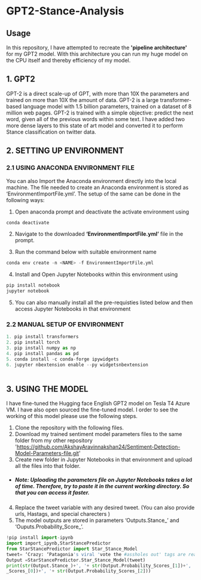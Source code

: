 # GPT2-Stance-Analysis
## Usage
 In this repository, I have attempted to recreate the **'pipeline architecture'** for my GPT2 model. With this architecture you can run my huge model on the CPU itself and thereby efficiency of my model.    
## 1. GPT2
GPT-2 is a direct scale-up of GPT, with more than 10X the parameters and trained on more than 10X the amount of data. GPT-2 is a large transformer-based language model with 1.5 billion parameters, trained on a dataset of 8 million web pages. GPT-2 is trained with a simple objective: predict the next word, given all of the previous words within some text. I have added two more dense layers to this state of art model and converted it to perform Stance classification on twitter data. 

## 2. SETTING UP ENVIRONMENT 
### 2.1 USING ANACONDA ENVIRONMENT FILE

You can also Import the Anaconda environment directly into the local machine. The file needed to create an Anaconda environment is stored as ‘EnvironmentImportFile.yml’. The setup of the same can be done in the following ways:

1. Open anaconda prompt and deactivate the activate environment using 
```python
conda deactivate 
```
2. Navigate to the downloaded **‘EnvironmentImportFile.yml’** file in the prompt.

3. Run the command below with suitable environment name 

```python
conda env create -n <NAME> -f EnvironmentImportFile.yml 
```
4. Install and Open Jupyter Notebooks within this environment using 
```python
pip install notebook
jupyter notebook
```
5. You can also manually install all the pre-requisties listed below and then access Jupyter Notebooks in that environment

### 2.2 MANUAL SETUP OF ENVIRONMENT
```python
1. pip install transformers
2. pip install torch
3. pip install numpy as np
4. pip install pandas as pd
5. conda install -c conda-forge ipywidgets
6. jupyter nbextension enable --py widgetsnbextension
 
```

## 3. USING THE MODEL
I have fine-tuned the Hugging face English GPT2 model on Tesla T4 Azure VM. I have also open sourced the fine-tuned model. I order to see the working of this model please use the following steps.
1. Clone the repository with the following files.
2. Download my trained sentiment model parameters files to the same folder from my other repository 'https://github.com/AkshayAravinnakshan24/Sentiment-Detection-Model-Parameters-file.git'
3. Create new folder in Jupyter Notebooks in that environment and upload all the files into that folder. 
- ##### Note: Uploading the parameters file on Jupyter Notebooks takes a lot of time. Therefore, try to paste it in the current working directory. So that you can access it faster.
4. Replace the tweet variable with any desired tweet. (You can also provide urls, Hastags, and special charecters )
5. The model outputs are stored in parameters ‘Outputs.Stance_’ and ‘Ouputs.Probability_Score_’.

```python
!pip install import-ipynb
import import_ipynb,StarStancePredictor
from StarStancePredictor import Star_Stance_Model
tweet= ‘Crazy: ‘Patagonia's viral 'vote the #assholes out' tags are real! Read more on: https://t.co/N2fa0MxlOG #patagonia #viral #VoteThemAllOut2020 #VoteHimOut #VoteHimOut2020 #VoteReady #VoteThemOut #VoteTrumpOut #VoteTheAssholesOut #AssholesLiveForever #votetosaveamerica #Hayvine https://t.co/rEn5uEs8io’
Output =StarStancePredictor.Star_Stance_Model(tweet)
print(str(Output.Stance_)+', '+ str(Output.Probability_Scores_[1])+', '+ str(Output.Probability
_Scores_[0])+', '+ str(Output.Probability_Scores_[2]))

```

